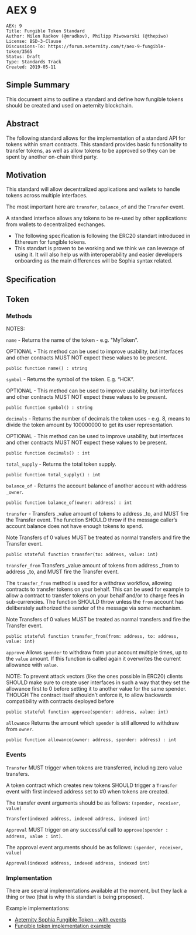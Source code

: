 # AEX 9

```
AEX: 9
Title: Fungible Token Standard
Author: Milen Radkov (@mradkov), Philipp Piwowarski (@thepiwo)
License: BSD-3-Clause
Discussions-To: https://forum.aeternity.com/t/aex-9-fungible-token/3565
Status: Draft
Type: Standards Track
Created: 2019-05-11
```

## Simple Summary

This document aims to outline a standard and define how fungible tokens should be created and used on aeternity blockchain.

## Abstract

The following standard allows for the implementation of a standard API for tokens within smart contracts. This standard provides basic functionality to transfer tokens, as well as allow tokens to be approved so they can be spent by another on-chain third party.


## Motivation

This standard will allow decentralized applications and wallets to handle tokens across multiple interfaces.

The most important here are `transfer`, `balance_of` and the `Transfer` event.

A standard interface allows any tokens to be re-used by other applications: from wallets to decentralized exchanges.

- The following specification is following the ERC20 standart introduced in Ethereum for fungible tokens.
- This standart is proven to be working and we think we can leverage of using it. It will also help us with interoperability and easier developers onboarding as the main differences will be Sophia syntax related.

## Specification

## Token
### Methods

NOTES:

`name` - Returns the name of the token - e.g. "MyToken".

OPTIONAL - This method can be used to improve usability, but interfaces and other contracts MUST NOT expect these values to be present.

```
public function name() : string
```

`symbol` - Returns the symbol of the token. E.g. “HCK”.

OPTIONAL - This method can be used to improve usability, but interfaces and other contracts MUST NOT expect these values to be present.

```
public function symbol() : string
```

`decimals` - Returns the number of decimals the token uses - e.g. 8, means to divide the token amount by 100000000 to get its user representation.

OPTIONAL - This method can be used to improve usability, but interfaces and other contracts MUST NOT expect these values to be present.

```
public function decimals() : int
```

`total_supply` - Returns the total token supply.

```
public function total_supply() : int
```

`balance_of` - Returns the account balance of another account with address `_owner`.

```
public function balance_of(owner: address) : int
```

`transfer` - Transfers _value amount of tokens to address _to, and MUST fire the Transfer event. The function SHOULD throw if the message caller’s account balance does not have enough tokens to spend.

Note Transfers of 0 values MUST be treated as normal transfers and fire the Transfer event.

```
public stateful function transfer(to: address, value: int)
```

`transfer_from`
Transfers _value amount of tokens from address _from to address _to, and MUST fire the Transfer event.

The `transfer_from` method is used for a withdraw workflow, allowing contracts to transfer tokens on your behalf. This can be used for example to allow a contract to transfer tokens on your behalf and/or to charge fees in sub-currencies. The function SHOULD throw unless the `from` account has deliberately authorized the sender of the message via some mechanism.

Note Transfers of 0 values MUST be treated as normal transfers and fire the Transfer event.

```
public stateful function transfer_from(from: address, to: address, value: int)
```

`approve`
Allows `spender` to withdraw from your account multiple times, up to the `value` amount. If this function is called again it overwrites the current allowance with `value`.

NOTE: To prevent attack vectors (like the ones possible in ERC20) clients SHOULD make sure to create user interfaces in such a way that they set the allowance first to 0 before setting it to another value for the same spender. THOUGH The contract itself shouldn’t enforce it, to allow backwards compatibility with contracts deployed before

```
public stateful function approve(spender: address, value: int)
```

`allowance`
Returns the amount which `spender` is still allowed to withdraw from `owner`.

```
public function allowance(owner: address, spender: address) : int
```

### Events

`Transfer`
MUST trigger when tokens are transferred, including zero value transfers.

A token contract which creates new tokens SHOULD trigger a `Transfer` event with first indexed address set to #0 when tokens are created.

The transfer event arguments should be as follows: `(spender, receiver, value)`


```
Transfer(indexed address, indexed address, indexed int)
```

`Approval`
MUST trigger on any successful call to `approve(spender : address, value : int)`.

The approval event arguments should be as follows: `(spender, receiver, value)`


```
Approval(indexed address, indexed address, indexed int)
```

### Implementation
There are several implementations available at the moment, but they lack a thing or two (that is why this standart is being proposed).

Example implementations:
- [Aeternity Sophia Fungible Token - with events](https://github.com/mradkov/aeternity-fungible-token/blob/master/contracts/fungible-token.aes)
- [Fungible token implementation example](https://github.com/aeternity/aepp-sophia-examples/blob/master/libraries/FungibleToken/contracts/fungible-token.aes)


